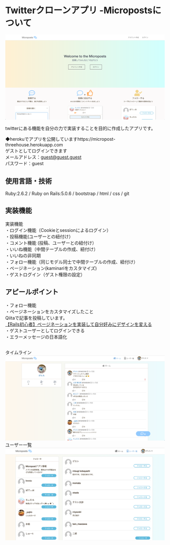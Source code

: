 # Twitterクローンアプリ -Micropostsについて

![トップページ](readme_img/top.png)

twitterにある機能を自分の力で実装することを目的に作成したアプリです。<br>

◆herokuでアプリを公開していますhttps://micropost-threehouse.herokuapp.com<br>
ゲストとしてログインできます<br>
メールアドレス：guest@guest.guest<br>
パスワード：guest<br>

## 使用言語・技術  
Ruby:2.6.2 / Ruby on Rails:5.0.6 / bootstrap / html / css / git <br>

## 実装機能
実装機能<br>
・ログイン機能（Cookieとsessionによるログイン）<br>
・投稿機能(ユーザーとの紐付け）<br>
・コメント機能 (投稿、ユーザーとの紐付け）<br>
・いいね機能（中間テーブルの作成、紐付け）<br>
・いいねの非同期<br>
・フォロー機能（同じモデル同士で中間テーブルの作成、紐付け）<br>
・ページネーション(kaminariをカスタマイズ)<br>
・ゲストログイン（ゲスト権限の設定）<br>

## アピールポイント
・フォロー機能<br>
・ページネーションをカスタマイズしたこと<br>
Qiitaで記事を投稿しています。<br>
[【Rails初心者】ページネーションを実装して自分好みにデザインを変える](https://qiita.com/rio_threehouse/items/313824b90a31268b0074)<br>
・ゲストユーザーとしてログインできる<br>
・エラーメッセージの日本語化<br>

## 
タイムライン<br>
![トップページ](readme_img/home.png)
ユーザー一覧<br>
![トップページ](readme_img/follow.png)
